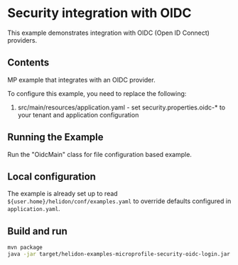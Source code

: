 # Security integration with OIDC

This example demonstrates integration with OIDC (Open ID Connect) providers.

## Contents

MP example that integrates with an OIDC provider.

To configure this example, you need to replace the following:
1. src/main/resources/application.yaml - set security.properties.oidc-* to your tenant and application configuration

## Running the Example

Run the "OidcMain" class for file configuration based example.

## Local configuration

The example is already set up to read
`${user.home}/helidon/conf/examples.yaml` to override defaults configured
in `application.yaml`.

## Build and run

```bash
mvn package
java -jar target/helidon-examples-microprofile-security-oidc-login.jar
```
